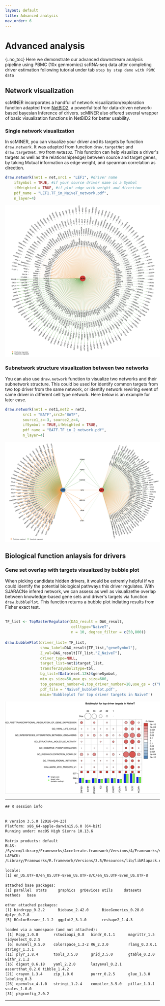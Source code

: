 ```yaml
---
layout: default
title: Advanced analysis
nav_order: 6
---
```


# Advanced analysis
{:.no_toc}
Here we demonstrate our advanced downstream analysis pipeline using PBMC (10x genmomics) scRNA-seq data after completing driver estimation following tutorial under tab `step by step demo with PBMC data`

## Network visualization
scMINER incorporates a handful of network visualization/exploration function adapted from [NetBID2](https://github.com/jyyulab/NetBID2), a powerful tool for data-driven network-based bayesian Inference of drivers. scMINER also offered several wrapper of basic visualization functions in NetBID2 for better usability. 

### Single network visualization
In scMINER, you can visualize your driver and its targets by function `draw.network`. It was adapted from function `draw.targetNet` and `draw.targetNet.TWO` from `NetBID2`. This function can help visualize a driver's targets as well as the relationship(edge) between source and target genes, by taking Mutual information as edge weight, and spearman correlation as direction.

```R
draw.network(net1 = net,src1 = "LEF1", #driver name
	ifSymbol = TRUE, #if your source driver name is a Symbol 
	ifWeighted = TRUE, #if plot edge with weight and direction
	pdf_name = "LEF1.TF_in_NaiveT_network.pdf",
	n_layer=4)

```

![](./plots/LEF1.TF_in_NaiveT_network.png)

### Subnetwork structure visualization between two networks
You can also use `draw.network` function to visualize two networks and their subnetwork structure. This could be used for identify common targets from two top driver from the same network, or identify network rewiring event of same driver in different cell type network. Here below is an example for later case.

```R
draw.network(net1 = net1,net2 = net2,
		src1 = "BATF",src2="BATF", 
		source1_z=-3, source2_z=4,
		ifSymbol = TRUE,ifWeighted = TRUE,
		pdf_name = "BATF.TF_in_2_network.pdf",
		n_layer=4)
```

![](./plots/BATF.TF_in_2_network.png)


## Biological function anlaysis for drivers 

### Gene set overlap with targets visualized by bubble plot
When picking candidate hidden drivers, it would be extremly helpful if we could identify the potential biological pathways this driver regulates. With SJARACNe infered network, we can assess as well as  visualizethe overlap between knowledge-based gene sets and driver's targets via function `draw.bubblePlot`. This function returns a bubble plot indiating results from Fisher exact test. 

```R 

TF_list <- TopMasterRegulator(DAG_result = DAG_result,
                              celltype="NaiveT",
                              n = 10, degree_filter = c(50,800))

draw.bubblePlot(driver_list= TF_list,
                show_label=DAG_result[TF_list,"geneSymbol"],
                Z_val=DAG_result[TF_list,"Z_NaiveT"],
                driver_type=NULL,
                target_list=net1$target_list,
                transfer2symbol2type=tbl,
                bg_list=fData(eset.12k)$geneSymbol,
                min_gs_size=50,max_gs_size=600, 
                top_geneset_number=8,top_driver_number=10,use_gs = c("H","C5","CP:KEGG"),
                pdf_file = 'NaiveT_bubblePlot.pdf',
                main='Bubbleplot for top driver targets in NaiveT')

```


![](./plots/NaiveT_bubblePlot.png)
























---
```
## R session info


R version 3.5.0 (2018-04-23)
Platform: x86_64-apple-darwin15.6.0 (64-bit)
Running under: macOS High Sierra 10.13.6

Matrix products: default
BLAS: /System/Library/Frameworks/Accelerate.framework/Versions/A/Frameworks/vecLib.framework/Versions/A/libBLAS.dylib
LAPACK: /Library/Frameworks/R.framework/Versions/3.5/Resources/lib/libRlapack.dylib

locale:
[1] en_US.UTF-8/en_US.UTF-8/en_US.UTF-8/C/en_US.UTF-8/en_US.UTF-8

attached base packages:
[1] parallel  stats     graphics  grDevices utils     datasets  methods   base     

other attached packages:
[1] bindrcpp_0.2.2      Biobase_2.42.0      BiocGenerics_0.28.0 dplyr_0.7.8        
[5] RColorBrewer_1.1-2  ggplot2_3.1.0       reshape2_1.4.3     

loaded via a namespace (and not attached):
 [1] Rcpp_1.0.0       rstudioapi_0.8   bindr_0.1.1      magrittr_1.5     tidyselect_0.2.5
 [6] munsell_0.5.0    colorspace_1.3-2 R6_2.3.0         rlang_0.3.0.1    stringr_1.3.1   
[11] plyr_1.8.4       tools_3.5.0      grid_3.5.0       gtable_0.2.0     withr_2.1.2     
[16] digest_0.6.18    yaml_2.2.0       lazyeval_0.2.1   assertthat_0.2.0 tibble_1.4.2    
[21] crayon_1.3.4     zip_1.0.0        purrr_0.2.5      glue_1.3.0       labeling_0.3    
[26] openxlsx_4.1.0   stringi_1.2.4    compiler_3.5.0   pillar_1.3.1     scales_1.0.0    
[31] pkgconfig_2.0.2 
```
---
